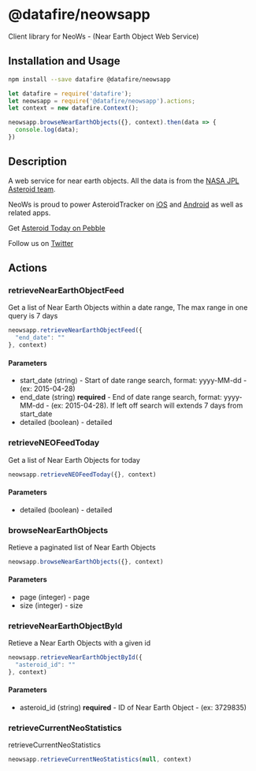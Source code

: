 # @datafire/neowsapp

Client library for NeoWs - (Near Earth Object Web Service)

## Installation and Usage
```bash
npm install --save datafire @datafire/neowsapp
```

```js
let datafire = require('datafire');
let neowsapp = require('@datafire/neowsapp').actions;
let context = new datafire.Context();

neowsapp.browseNearEarthObjects({}, context).then(data => {
  console.log(data);
})
```

## Description
A web service for near earth objects. All the data is from the  <a href="http://neo.jpl.nasa.gov/" target="_blank">NASA JPL Asteroid team</a>. 

 

NeoWs is proud to power AsteroidTracker on <a href="https://itunes.apple.com/us/app/asteroid-tracker/id689684901?mt=8" target="_blank">iOS</a> and <a href="https://play.google.com/store/apps/details?id=com.vitruviussoftware.bunifish.asteroidtracker&feature" target="_blank">Android</a> as well as related apps. 

 Get <a href="http://apps.getpebble.com/en_US/application/55bc4913d1690c372900000f" target="_blank">Asteroid Today on Pebble</a> 

Follow us on <a href="https://twitter.com/AsteroidTracker" target="_blank">Twitter</a>

## Actions
### retrieveNearEarthObjectFeed
Get a list of Near Earth Objects within a date range, The max range in one query is 7 days


```js
neowsapp.retrieveNearEarthObjectFeed({
  "end_date": ""
}, context)
```

#### Parameters
* start_date (string) - Start of date range search, format: yyyy-MM-dd - (ex: 2015-04-28)
* end_date (string) **required** - End of date range search, format: yyyy-MM-dd - (ex: 2015-04-28). If left off search will extends 7 days from start_date
* detailed (boolean) - detailed

### retrieveNEOFeedToday
Get a list of Near Earth Objects for today


```js
neowsapp.retrieveNEOFeedToday({}, context)
```

#### Parameters
* detailed (boolean) - detailed

### browseNearEarthObjects
Retieve a paginated list of Near Earth Objects


```js
neowsapp.browseNearEarthObjects({}, context)
```

#### Parameters
* page (integer) - page
* size (integer) - size

### retrieveNearEarthObjectById
Retieve a Near Earth Objects with a given id


```js
neowsapp.retrieveNearEarthObjectById({
  "asteroid_id": ""
}, context)
```

#### Parameters
* asteroid_id (string) **required** - ID of Near Earth Object - (ex: 3729835)

### retrieveCurrentNeoStatistics
retrieveCurrentNeoStatistics


```js
neowsapp.retrieveCurrentNeoStatistics(null, context)
```


